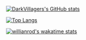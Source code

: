 [![DarkVillagers's GitHub stats](https://github-readme-stats.vercel.app/api?username=darkvillager&layout=compact)](https://github.com/darkvillager)

[![Top Langs](https://github-readme-stats.vercel.app/api/top-langs/?username=darkvillager&layout=compact)](https://github.com/darkvillager)

[![willianrod's wakatime stats](https://github-readme-stats.vercel.app/api/darkvillager&layout=compact)](https://github.com/darkvillager)
